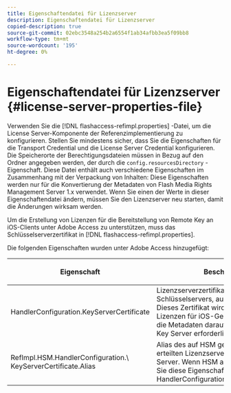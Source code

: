 ```yaml
---
title: Eigenschaftendatei für Lizenzserver
description: Eigenschaftendatei für Lizenzserver
copied-description: true
source-git-commit: 02ebc3548a254b2a6554f1ab34afbb3ea5f09bb8
workflow-type: tm+mt
source-wordcount: '195'
ht-degree: 0%

---
```


# Eigenschaftendatei für Lizenzserver {#license-server-properties-file}

Verwenden Sie die [!DNL flashaccess-refimpl.properties] -Datei, um die License Server-Komponente der Referenzimplementierung zu konfigurieren. Stellen Sie mindestens sicher, dass Sie die Eigenschaften für die Transport Credential und die License Server Credential konfigurieren. Die Speicherorte der Berechtigungsdateien müssen in Bezug auf den Ordner angegeben werden, der durch die `config.resourcesDirectory` -Eigenschaft. Diese Datei enthält auch verschiedene Eigenschaften im Zusammenhang mit der Verpackung von Inhalten: Diese Eigenschaften werden nur für die Konvertierung der Metadaten von Flash Media Rights Management Server 1.x verwendet. Wenn Sie einen der Werte in dieser Eigenschaftendatei ändern, müssen Sie den Lizenzserver neu starten, damit die Änderungen wirksam werden.

Um die Erstellung von Lizenzen für die Bereitstellung von Remote Key an iOS-Clients unter Adobe Access zu unterstützen, muss das Schlüsselserverzertifikat in [!DNL flashaccess-refimpl.properties].

Die folgenden Eigenschaften wurden unter Adobe Access hinzugefügt:

<table frame="all" colsep="1" rowsep="1" class="+ topic/table adobe-d/table " id="table_xz2_lwy_n4"> 
 <thead class="- topic/thead "> 
  <tr rowsep="1" class="- topic/row "> 
   <th colname="1" class="- topic/entry entry"> <p class="- topic/p ">Eigenschaft </p> </th> 
   <th colname="2" class="- topic/entry entry"> <p class="- topic/p ">Beschreibung </p> </th> 
  </tr> 
 </thead>
 <tbody class="- topic/tbody "> 
  <tr rowsep="1" class="- topic/row "> 
   <td colname="1" class="- topic/entry "><span class="codeph"> HandlerConfiguration.KeyServerCertificate</span> </td> 
   <td colname="2" class="- topic/entry "> Lizenzserverzertifikat des Schlüsselservers, ausgestellt von Adobe. Dieses Zertifikat wird zum Generieren von Lizenzen für iOS-Geräte verwendet, wenn die Metadaten darauf hinweisen, dass ein Key Server erforderlich ist. </td> 
  </tr> 
  <tr rowsep="0" class="- topic/row "> 
   <td colname="1" class="- topic/entry "><span class="codeph"> RefImpl.HSM.HandlerConfiguration.\ KeyServerCertificate.Alias</span> </td> 
   <td colname="2" class="- topic/entry ">Alias des auf HSM gespeicherten Adobe-erteilten Lizenzserverzertifikats des Key Server. Wenn HSM aktiviert ist, verwenden Sie diese Eigenschaft anstelle von <span class="codeph"> HandlerConfiguration.KeyServerCertificate</span>. </td> 
  </tr> 
 </tbody> 
</table>
